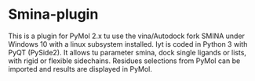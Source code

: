 # Smina-plugin
This is a plugin for PyMol 2.x tu use the vina/Autodock fork SMINA under Windows 10 with a linux subsystem installed. Iyt is coded in Python 3 with PyQT (PySide2). It allows tu parameter smina, dock single ligands or lists, with rigid or flexible sidechains. Residues selections from PyMol can be  imported and results are displayed in PyMol.   
